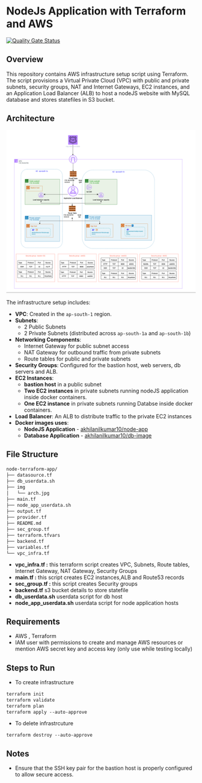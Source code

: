# NodeJs Application with Terraform and AWS

[![Quality Gate Status](https://sonarcloud.io/api/project_badges/measure?project=akhil-a_node-terraform-app&metric=alert_status)](https://sonarcloud.io/summary/new_code?id=akhil-a_node-terraform-app)

## Overview
This repository contains AWS infrastructure setup script using Terraform. The script provisions a Virtual Private Cloud (VPC) with public and private subnets, security groups, NAT and Internet Gateways, EC2 instances, and an Application Load Balancer (ALB) to host a nodeJS website with MySQL database and stores statefiles in S3 bucket.

## Architecture
<img src="img/arch.jpg" alt="Architecture" width="600">

The infrastructure setup includes:
- **VPC**: Created in the `ap-south-1` region.
- **Subnets**:
  - 2 Public Subnets
  - 2 Private Subnets (distributed across `ap-south-1a` and `ap-south-1b`)
- **Networking Components**:
  - Internet Gateway for public subnet access
  - NAT Gateway for outbound traffic from private subnets
  - Route tables for public and private subnets
- **Security Groups**: Configured for the bastion host, web servers, db servers and ALB.
- **EC2 Instances**:
  -  **bastion host** in a public subnet
  - **Two EC2 instances** in private subnets running nodeJS application inside docker containers.
  - **One EC2 instance** in private subnets running Databse inside docker containers.
- **Load Balancer**: An ALB to distribute traffic to the private EC2 instances
- **Docker images uses**:
  - **NodeJS Application** - [akhilanilkumar10/node-app](https://hub.docker.com/repository/docker/akhilanilkumar10/node-app/general)
  - **Database Application** - [akhilanilkumar10/db-image](https://hub.docker.com/repository/docker/akhilanilkumar10/db-image/general)


## File Structure
```
node-terraform-app/
├── datasource.tf
├── db_userdata.sh
├── img
│   └── arch.jpg
├── main.tf
├── node_app_userdata.sh
├── output.tf
├── provider.tf
├── README.md
├── sec_group.tf
├── terraform.tfvars
├── backend.tf
├── variables.tf
└── vpc_infra.tf
```
 - **vpc_infra.tf :**    this terraform script creates VPC, Subnets, Route tables, Internet Gateway, NAT Gateway, Security Groups
 - **main.tf :**      this script creates EC2 instances,ALB and Route53 records
 - **sec_group.tf :**       this script creates Security groups
 - **backend.tf**   s3 bucket details to store statefile
 - **db_userdata.sh**   userdata script for db host
 - **node_app_userdata.sh**   userdata script for node application hosts
 
## Requirements
- AWS , Terraform 
- IAM user with permissions to create and manage AWS resources or mention AWS secret key and access key (only use while testing locally)

## Steps to Run

- To create infrastructure
```
terraform init
terraform validate
terraform plan
terraform apply --auto-approve
```
- To delete infrastrcuture

```
terraform destroy --auto-approve
```

## Notes
- Ensure that the SSH key pair for the bastion host is properly configured to allow secure access.

